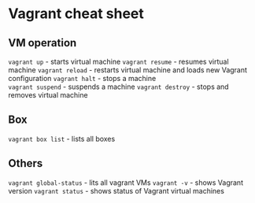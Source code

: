 # Vagrant cheat sheet

## VM operation
`vagrant up` - starts virtual machine
`vagrant resume` - resumes virtual machine
`vagrant reload` - restarts virtual machine and loads new Vagrant configuration 
`vagrant halt` - stops a machine  
`vagrant suspend` - suspends a machine
`vagrant destroy` - stops and removes virtual machine  

## Box
`vagrant box list` - lists all boxes

## Others
`vagrant global-status` - lits all vagrant VMs
`vagrant -v` - shows Vagrant version
`vagrant status` - shows status of Vagrant virtual machines